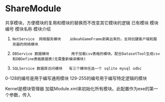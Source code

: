 # ShareModule
共享模块，方便模块的复用和模块的替换而不改变其它模块的逻辑
已有模块
模块编号          模块名称                                         模块介绍
   1.     NetService  网络服务模块    从NoahGameFrame剥离出来的，支持创建客户端和服务器的网络模块
   2.     DBService 数据模块          用于加载csv表格的模块。配合DatasetTool生成csv和DBDefine表格数据表(无需重新编译模块)
   3.     SQLService 数据库访问模块   有三个模块任选一个 sqlite mysql odbc
   
0-128的编号是用于编写通用模块
129-255的编号用于编写特定逻辑的模块

Kernel是模块管理器 加载Module.xml来初始化所有模块。此配置作为exe的第一个参数，传入
